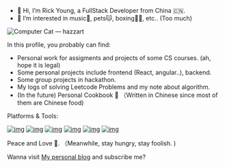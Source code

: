 
- 👋 Hi, I’m Rick Young, a FullStack Developer from China 🇨🇳. 
- 👀 I’m interested in music🎵, pets🐱, boxing👊🏻, etc.. (Too much)


![Computer Cat — hazzart](https://images.squarespace-cdn.com/content/v1/5ccdb6eeb91449580563d995/1585071507659-79IGQEUKOLMRHVKV3NS8/ComputerCat_06.gif?format=2500w)

In this profile, you probably can find:
- Personal work for assigments and projects of some CS courses. (ah, hope it is legal)
- Some personal projects include frontend (React, angular..), backend. 
- Some group projects in hackathon.
- My logs of solving Leetcode Problems and my note about algorithm.
- (In the future) Personal Cookbook 🍚 （Written in Chinese since most of them are Chinese food)


Platforms & Tools:


[![img](https://camo.githubusercontent.com/2c65cb8410ea54cde032678416659417b2951d994579ffc2c7709bb723ac7123/68747470733a2f2f696d672e736869656c64732e696f2f62616467652f6d61634f532d3239326533333f7374796c653d666c61742d737175617265266c6f676f3d6170706c65266c6f676f436f6c6f723d666666666666)](https://www.tonymacx86.com/) [![img](https://camo.githubusercontent.com/a9265160723eb08865551a201d9f471b65438ac2982dabd7f9fb73e1734f961b/68747470733a2f2f696d672e736869656c64732e696f2f62616467652f57696e646f77732d3233373662633f7374796c653d666c61742d737175617265266c6f676f3d77696e646f7773266c6f676f436f6c6f723d666666666666)](https://www.microsoft.com/windows/get-windows-10) [![img](https://camo.githubusercontent.com/db2a386a61e347eb3a4616ab59137adfdb6c65838cf4eb517d572baad0879084/68747470733a2f2f696d672e736869656c64732e696f2f62616467652f6c696e75782d3239326533333f7374796c653d666c61742d737175617265266c6f676f3d6c696e7578266c6f676f436f6c6f723d666666666666)](https://www.linux.org/) [![img](https://camo.githubusercontent.com/d623482fe6cfe492a222eca75b2c67259eedb786deba845deae9d02ee1bc8668/68747470733a2f2f696d672e736869656c64732e696f2f62616467652f4944452d56697375616c25323053747564696f253230436f64652d626c75653f7374796c653d666c61742d737175617265266c6f676f3d76697375616c2d73747564696f2d636f6465266c6f676f436f6c6f723d666666666666)](https://code.visualstudio.com/) [![img](https://camo.githubusercontent.com/0874bb9db7c6d215970b9c0b5b2d3cb5e6daa8886c1c29361c74b7a440a670ef/68747470733a2f2f696d672e736869656c64732e696f2f62616467652f2d52656163742d3631646166623f7374796c653d666c61742d737175617265266c6f676f3d7265616374266c6f676f436f6c6f723d666666666666)](https://reactjs.org/) [![img](https://camo.githubusercontent.com/7145f7ca7e408f6ec69b4056372fc15d46e4bec42f11ba3424722ce2f509c991/68747470733a2f2f696d672e736869656c64732e696f2f62616467652f2d4e6f64652e6a732d3433383533643f7374796c653d666c61742d737175617265266c6f676f3d6e6f64652e6a73266c6f676f436f6c6f723d666666666666)](https://nodejs.org/) 


Peace and Love 💝. （Meanwhile, stay hungry, stay foolish. )

Wanna visit [My personal blog](https://www.youtube.com/watch?v=dQw4w9WgXcQ) and subscribe me? 

<!---
Rickyoung221/Rickyoung221 is a ✨ special ✨ repository because its `README.md` (this file) appears on your GitHub profile.
You can click the Preview link to take a look at your changes.
--->
